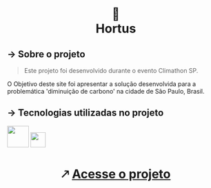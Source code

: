 <h1 align="center">
🌳 <br>
 Hortus
</h1>

## → Sobre o projeto

> Este projeto foi desenvolvido durante o evento Climathon SP. 

O Objetivo deste site foi apresentar a solução desenvolvida para a problemática 'diminuição de carbono' na cidade de São Paulo, Brasil. 


## → Tecnologias utilizadas no projeto 

<img src="https://upload.wikimedia.org/wikipedia/commons/thumb/6/61/HTML5_logo_and_wordmark.svg/800px-HTML5_logo_and_wordmark.svg.png" width="50pm"></img>
<img src="https://wikiimg.tojsiabtv.com/wikipedia/commons/thumb/d/d5/CSS3_logo_and_wordmark.svg/1200px-CSS3_logo_and_wordmark.svg.png" width="35pm"></img>


<h1 align="center"> 🡕 <a href="https://giiovanaa.github.io/hortus/"> Acesse o projeto </a> </h1>
